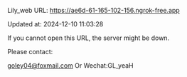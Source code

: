 Lily_web URL: https://ae6d-61-165-102-156.ngrok-free.app

Updated at: 2024-12-10 11:03:28

If you cannot open this URL, the server might be down.

Please contact: 

goley04@foxmail.com Or Wechat:GL_yeaH